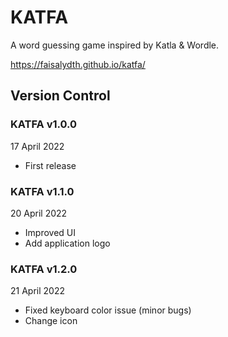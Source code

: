 # KATFA

A word guessing game inspired by Katla & Wordle.

https://faisalydth.github.io/katfa/

## Version Control

### KATFA v1.0.0

17 April 2022
- First release

### KATFA v1.1.0

20 April 2022
- Improved UI
- Add application logo

### KATFA v1.2.0

21 April 2022
- Fixed keyboard color issue (minor bugs)
- Change icon
